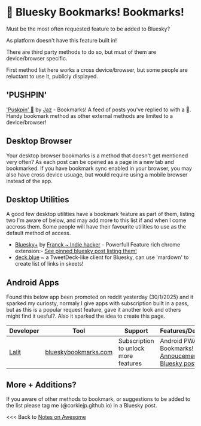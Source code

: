 # 📌 Bluesky Bookmarks! Bookmarks!

Must be the most often requested feature to be added to Bluesky?

As platform doesn't have this feature built in!

There are third party methods to do so, but must of them are device/browser specific.

First method list here works a cross device/browser, but some people are reluctant to use it, publicly displayed.

## 'PUSHPIN'

['Puskpin' 📌](https://bsky.app/profile/jaz.bsky.social/feed/my-pins) by [Jaz](https://bsky.app/profile/did:plc:q6gjnaw2blty4crticxkmujt) - Bookmarks! A feed of posts you've replied to with a 📌. Handy bookmark method as other external methods are limited to a device/browser!

## Desktop Browser

Your desktop browser bookmarks is a method that doesn't get mentioned very often? As each post can be opened as a page in a new tab and bookmarked. If you have bookmark sync enabled in your browser, you may also have cross device usuage, but would require using a mobile browser instead of the app.

## Desktop Utilities

A good few desktop utilities have a bookmark feature as part of them, listing two I'm aware of below, and may add more to this list if and when I come accross them. Some people will have their favourite utilities to use as the default method of access.

  - [Bluesky+](https://chromewebstore.google.com/detail/bluesky+/flbheallcbkoaffegmjenkpojhocmdla) by [Franck ~ Indie hacker](https://bsky.app/profile/franck.blue) - Powerfull Feature rich chrome extension:- [See pinned bluesky post listing them!](https://bsky.app/profile/did:plc:h5vg54cmlkpwnz2p3symlm2t/post/3ldj7wsivd22u)
  - [deck.blue](https://deck.blue/) ~ a TweetDeck-like client for Bluesky, can use 'mardown' to create list of links in skeets!

## Android Apps

Found this below app been promoted on reddit yesterday (30/1/2025) and it sparked my curiosty, normaly I give apps with subscription built in a pass, but as this is a popular request feature, gave it another look and others might find it uesful?. Also it sparked the idea to create this page.

| Developer | Tool | Support | Features/Description |
|-----------|------|---------|-------------------|
| [Lalit](https://bsky.app/profile/did:plc:tx4quzdjqbupsqasreq4qwph) | [blueskybookmarks.com](https://blueskybookmarks.com/) | Subscription to unlock more features | Android PWA for Bookmarks! See [Annoucement Bluesky post](https://bsky.app/profile/did:plc:tx4quzdjqbupsqasreq4qwph/post/3lgvw7iasjs2g) |

## More + Additions?

If you aware of other methods to bookmark, or suggestions to be added to the list please tag me (@corkiejp.github.io) in a Bluesky post.





<<< Back to [Notes on Awesome](/README.md)
